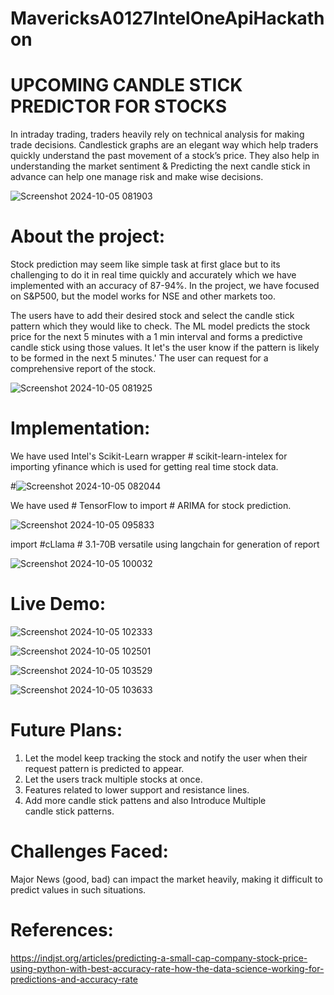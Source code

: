 # MavericksA0127IntelOneApiHackathon

# UPCOMING CANDLE STICK PREDICTOR FOR STOCKS

In intraday trading, traders heavily rely on technical analysis for making trade decisions. Candlestick graphs are an elegant way which help traders quickly understand the past movement of
a stock’s price. They also help in understanding the market sentiment & Predicting the next candle stick in advance can help one manage risk and make wise decisions.

![Screenshot 2024-10-05 081903](https://github.com/user-attachments/assets/9a13e7fa-35c7-48da-b0d2-c7a086715584)


# About the project:

Stock prediction may seem like simple task at first glace but to its challenging to do it in real time quickly and accurately which we have implemented with an accuracy of 87-94%. 
In the project, we have focused on S&P500, but the model works for NSE and other markets too.

The users have to add their desired stock and select the candle stick pattern which they would like to check. The ML model predicts the stock price for the next 5 minutes with a 1 min interval and forms a predictive candle stick using those values. It let's the user know if the pattern is likely to be formed in the next 5 minutes.'
The user can request for a comprehensive report of the stock.

![Screenshot 2024-10-05 081925](https://github.com/user-attachments/assets/4a178b2b-64cb-452c-8b27-1589255624fa)

# Implementation:

We have used Intel's Scikit-Learn wrapper # scikit-learn-intelex for importing yfinance which is used for getting real time stock data.

#![Screenshot 2024-10-05 082044](https://github.com/user-attachments/assets/67a4f9e7-90ee-4317-8067-1f6fa3cdd159)

We have used # TensorFlow to import # ARIMA for stock prediction.

![Screenshot 2024-10-05 095833](https://github.com/user-attachments/assets/6ab691a1-6a94-4f46-ab23-13d2d2577c51)

import #cLlama # 3.1-70B versatile using langchain for generation of report

![Screenshot 2024-10-05 100032](https://github.com/user-attachments/assets/1a342bf9-04a0-454e-a13b-366c1a7c9765)


# Live Demo:


![Screenshot 2024-10-05 102333](https://github.com/user-attachments/assets/bb9b00c4-ea8f-437e-bfe4-3028ff706f39)

![Screenshot 2024-10-05 102501](https://github.com/user-attachments/assets/d23e96a3-a677-45b6-a21a-1f4e7a8288cd)

![Screenshot 2024-10-05 103529](https://github.com/user-attachments/assets/6b82a434-6c4d-4148-9034-20bd83a6a37c)

![Screenshot 2024-10-05 103633](https://github.com/user-attachments/assets/7edb11ec-67ca-4bf8-be1c-a9943c53be85)



# Future Plans:

1) Let the model keep tracking the stock and notify the user when their request pattern is predicted to appear.
2) Let the users track multiple stocks at once.
3) Features related to lower support and resistance lines.
4) Add more candle stick pattens and also Introduce Multiple candle stick patterns.

# Challenges Faced:

Major News (good, bad) can impact the market heavily, making it difficult to predict values in such situations.

# References:

https://indjst.org/articles/predicting-a-small-cap-company-stock-price-using-python-with-best-accuracy-rate-how-the-data-science-working-for-predictions-and-accuracy-rate


